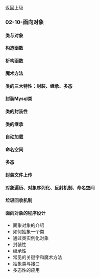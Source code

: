 返回上级
### 02-10-面向对象

#### 类与对象
#### 构造函数
#### 析构函数
#### 魔术方法
#### 类的三大特性：封装、继承、多态
#### 封装Mysql类
#### 类的封装性
#### 类的继承
#### 自动加载
#### 命名空间
#### 多态
#### 封装文件上传
#### 对象遍历、对象序列化、反射机制、命名空间
#### 垃圾回收机制
#### 面向对象的程序设计
- 面象对象的介绍
- 如何抽象一个类
- 通过类实例化对象
- 封装性
- 继承性
- 常见的关键字和魔术方法
- 抽象类与接口
- 多态性的应用